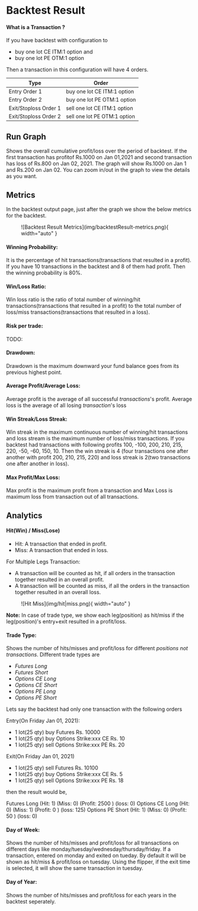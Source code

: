 # Backtest Result

#### What is a Transaction ?
If you have backtest with configuration to 

- buy one lot CE ITM:1 option and 
- buy one lot PE OTM:1 option

Then a transaction in this configuration will have 4 orders.

| Type  | Order |
|-------|-------|
| Entry Order 1         | buy one lot CE ITM:1 option   |
| Entry Order 2         | buy one lot PE OTM:1 option   |
| Exit/Stoploss Order 1 | sell one lot CE ITM:1 option  |
| Exit/Stoploss Order 2 | sell one lot PE OTM:1 option  |

## Run Graph

Shows the overall cumulative profit/loss over the period of backtest. If the first transaction has profitof Rs.1000 on Jan 01,2021 and second transaction has loss of Rs.800 on Jan 02, 2021. The graph will show Rs.1000 on Jan 1 and Rs.200 on Jan 02. You can zoom in/out in the graph to view the details as you want.

## Metrics

In the backtest output page, just after the graph we show the below metrics for the backtest.

<figure markdown>![Backtest Result Metrics](img/backtestResult-metrics.png){ width="auto" }</figure>

#### Winning Probability:

It is the percentage of hit transactions(transactions that resulted in a profit). If you have 10 transactions in the backtest and 8 of them had profit. Then the winning probability is 80%.

#### Win/Loss Ratio:

Win loss ratio is the ratio of total number of winning/hit transactions(transactions that resulted in a profit) to the total number of loss/miss transactions(transactions that resulted in a loss).
#### Risk per trade:

TODO:

#### Drawdown:

Drawdown is the maximum downward your fund balance goes from its previous highest point.
#### Average Profit/Average Loss:

Average profit is the average of all successful *transactions*'s profit.
Average loss is the average of all losing *transaction*'s loss
#### Win Streak/Loss Streak:

Win streak in the maximum continuous number of winning/hit transactions and loss stream is the maximum number of loss/miss transactions. If you backtest had transactions with following profits 100, -100, 200, 210, 215, 220, -50, -60, 150, 10. Then the win streak is 4 (four transactions one after another with profit 200, 210, 215, 220) and loss streak is 2(two transactions  one after another in loss).

#### Max Profit/Max Loss:

Max profit is the maximum profit from a transaction and Max Loss is maximum loss from transaction out of all transactions.
## Analytics
#### Hit(Win) / Miss(Lose)
- Hit: A transaction that ended in profit. 
- Miss: A transaction that ended in loss.

For Multiple Legs Transaction:

- A transaction will be counted as hit, if all orders in the transaction together resulted in an overall profit.
- A transaction will be counted as miss, if all the orders in the transaction together resulted in an overall loss.

<figure markdown>![Hit Miss](img/hit|miss.png){ width="auto" }</figure>

**Note:** In case of trade type, we show each leg(position) as hit/miss if the leg(position)'s entry+exit resulted in a profit/loss.

#### Trade Type:

  Shows the number of hits/misses and profit/loss for different *positions not transactions*. Different trade types are

- *Futures Long* 
- *Futures Short*
- *Options CE Long*
- *Options CE Short*
- *Options PE Long*
- *Options PE Short*


Lets say the backtest had only one transaction with the following orders

Entry(On Friday Jan 01, 2021): 
  * 1 lot(25 qty) buy Futures Rs. 10000 
  * 1 lot(25 qty) buy Options Strike:xxx CE Rs. 10
  * 1 lot(25 qty) sell Options Strike:xxx PE Rs. 20

Exit(On Friday Jan 01, 2021)
  * 1 lot(25 qty) sell Futures Rs. 10100
  * 1 lot(25 qty) buy Options Strike:xxx CE Rs. 5
  * 1 lot(25 qty) sell Options Strike:xxx PE Rs. 18

then the result would be,

Futures Long        (Hit: 1)   (Miss: 0)  (Profit: 2500 ) (loss: 0)
Options CE Long     (Hit: 0)   (Miss: 1)  (Profit: 0 ) (loss: 125)
Options PE Short    (Hit: 1)   (Miss: 0)  (Profit: 50 ) (loss: 0)

#### Day of Week:

  Shows the number of hits/misses and profit/loss for all transactions on different days like monday/tuesday/wednesday/thursday/friday. 
  If a transaction, entered on monday and exited on tueday. 
  By default it will be shown as hit/miss & profit/loss on tuesday. Using the flipper, if the exit time is selected, it will show the same transaction 
  in tuesday.

#### Day of Year:

  Shows the number of hits/misses and profit/loss for each years in the backtest seperately.
  